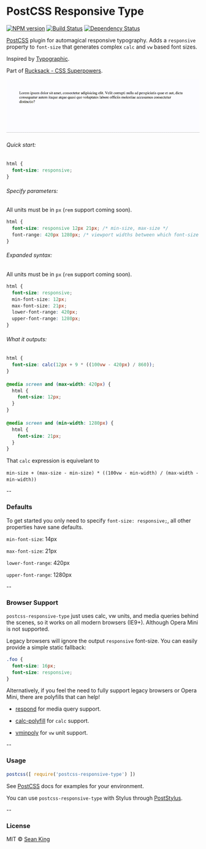 # PostCSS Responsive Type
[![NPM version][npm-image]][npm-url] [![Build Status][travis-image]][travis-url] [![Dependency Status][daviddm-image]][daviddm-url]

[PostCSS][PostCSS] plugin for automagical responsive typography. Adds a `responsive` property to `font-size` that generates complex `calc` and `vw` based font sizes.

Inspired by [Typographic][typographic].

Part of [Rucksack - CSS Superpowers](http://simplaio.github.io/rucksack).

![Responsive Type Demo][demo]

###### Quick start:
```css
html {
  font-size: responsive;
}
```

###### Specify parameters:
All units must be in `px` (`rem` support coming soon).
```css
html {
  font-size: responsive 12px 21px; /* min-size, max-size */
  font-range: 420px 1280px; /* viewport widths between which font-size is fluid */
}
```

###### Expanded syntax:
All units must be in `px` (`rem` support coming soon).
```css
html {
  font-size: responsive;
  min-font-size: 12px;
  max-font-size: 21px;
  lower-font-range: 420px;
  upper-font-range: 1280px;
}
```

###### What it outputs:
```css
html {
  font-size: calc(12px + 9 * ((100vw - 420px) / 860));
}

@media screen and (max-width: 420px) {
  html {
    font-size: 12px;
  }
}

@media screen and (min-width: 1280px) {
  html {
    font-size: 21px;
  }
}
```
That `calc` expression is equivelant to

`min-size + (max-size - min-size) * ((100vw - min-width) / (max-width - min-width))`

--

### Defaults
To get started you only need to specify `font-size: responsive;`, all other properties have sane defaults.

`min-font-size`: 14px

`max-font-size`: 21px

`lower-font-range`: 420px

`upper-font-range`: 1280px

--

### Browser Support
`postcss-responsive-type` just uses calc, vw units, and media queries behind the scenes, so it works on all modern browsers (IE9+). Although Opera Mini is not supported.

Legacy browsers will ignore the output `responsive` font-size. You can easily provide a simple static fallback:

```css
.foo {
  font-size: 16px;
  font-size: responsive;
}
```

Alternatively, if you feel the need to fully support legacy browsers or Opera Mini, there are polyfills that can help!

- [respond][respond] for media query support.

- [calc-polyfill][calc-polyfill] for `calc` support.

- [vminpoly][vminpoly] for `vw` unit support.

--

### Usage

```js
postcss([ require('postcss-responsive-type') ])
```

See [PostCSS][PostCSS] docs for examples for your environment.

You can use `postcss-responsive-type` with Stylus through [PostStylus][poststylus].

--

### License

MIT © [Sean King](https://twitter.com/seaneking)

[npm-image]: https://badge.fury.io/js/postcss-responsive-type.svg
[npm-url]: https://npmjs.org/package/postcss-responsive-type
[travis-image]: https://travis-ci.org/seaneking/postcss-responsive-type.svg?branch=master
[travis-url]: https://travis-ci.org/seaneking/postcss-responsive-type
[daviddm-image]: https://david-dm.org/seaneking/postcss-responsive-type.svg?theme=shields.io
[daviddm-url]: https://david-dm.org/seaneking/postcss-responsive-type
[PostCSS]: https://github.com/postcss/postcss
[demo]: /demo.gif?raw=true
[typographic]: https://github.com/corysimmons/typographic
[calc-polyfill]: https://github.com/closingtag/calc-polyfill
[respond]: https://github.com/scottjehl/Respond
[vminpoly]: https://github.com/saabi/vminpoly
[poststylus]: https://github.com/seaneking/poststylus
